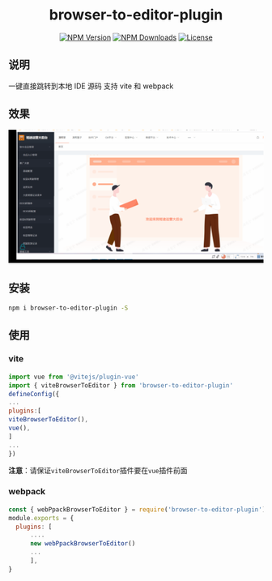 <h1 align="center">browser-to-editor-plugin</h1>
<p align="center">
  <a href="https://www.npmjs.com/package/browser-to-editor-plugin" target="_blank" rel="noopener noreferrer"><img src="https://badgen.net/npm/v/browser-to-editor-plugin" alt="NPM Version" /></a>
  <a href="https://www.npmjs.com/package/browser-to-editor-plugin" target="_blank" rel="noopener noreferrer"><img src="https://badgen.net/npm/dt/browser-to-editor-plugin" alt="NPM Downloads" /></a>
  <!-- <a href="https://nodejs.org/" target="_blank" rel="noopener noreferrer"><img src="https://badgen.net/npm/node/browser-to-editor-plugin" alt="Node.js" /></a> -->
  <a href="https://github.com/ningshao1/browser-to-editor-plugin/blob/master/LICENSE" target="_blank" rel="noopener noreferrer"><img src="https://badgen.net/github/license/ningshao1/browser-to-editor-plugin" alt="License" /></a>
</p>

## 说明

一键直接跳转到本地 IDE 源码 支持 vite 和 webpack

## 效果

![image](https://raw.githubusercontent.com/ningshao1/browser-to-editor-plugin/master/case.gif)
## 安装

```Bash
npm i browser-to-editor-plugin -S
```

## 使用

### vite

```javascript
import vue from '@vitejs/plugin-vue'
import { viteBrowserToEditor } from 'browser-to-editor-plugin'
defineConfig({
...
plugins:[
viteBrowserToEditor(),
vue(),
]
...
})
```

**注意**：请保证`viteBrowserToEditor`插件要在`vue`插件前面

### webpack

```javascript
const { webPpackBrowserToEditor } = require('browser-to-editor-plugin')
module.exports = {
  plugins: [
      ....
      new webPpackBrowserToEditor()
      ...
      ],
}
```
